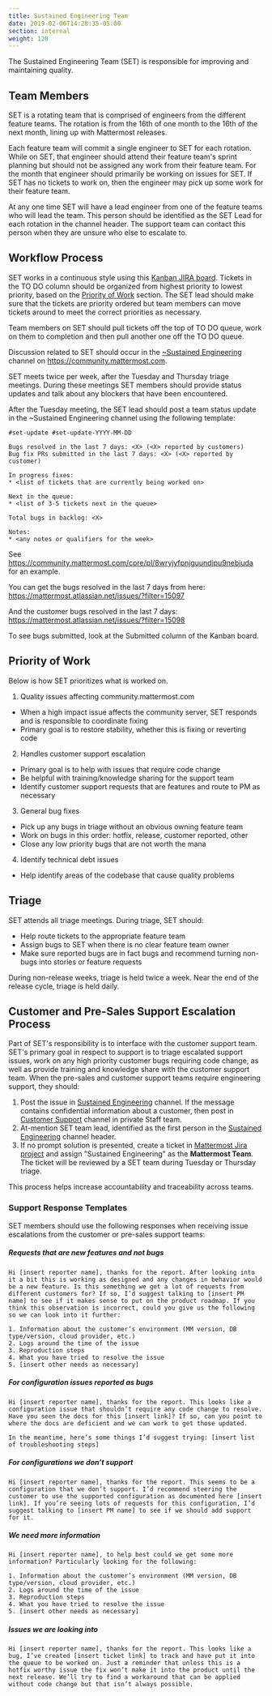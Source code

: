 ```yaml
---
title: Sustained Engineering Team
date: 2019-02-06T14:28:35-05:00
section: internal
weight: 120
---
```


The Sustained Engineering Team (SET) is responsible for improving and maintaining quality.

## Team Members

SET is a rotating team that is comprised of engineers from the different feature teams. The rotation is from the 16th of one month to the 16th of the next month, lining up with Mattermost releases.

Each feature team will commit a single engineer to SET for each rotation. While on SET, that engineer should attend their feature team's sprint planning but should not be assigned any work from their feature team. For the month that engineer should primarily be working on issues for SET. If SET has no tickets to work on, then the engineer may pick up some work for their feature team.

At any one time SET will have a lead engineer from one of the feature teams who will lead the team. This person should be identified as the SET Lead for each rotation in the channel header. The support team can contact this person when they are unsure who else to escalate to.

## Workflow Process

SET works in a continuous style using this [Kanban JIRA board](https://mattermost.atlassian.net/secure/RapidBoard.jspa?rapidView=33). Tickets in the TO DO column should be organized from highest priority to lowest priority, based on the [Priority of Work](#priority-of-work) section. The SET lead should make sure that the tickets are priority ordered but team members can move tickets around to meet the correct priorities as necessary.

Team members on SET should pull tickets off the top of TO DO queue, work on them to completion and then pull another one off the TO DO queue.

Discussion related to SET should occur in the [~Sustained Engineering](https://community.mattermost.com/core/channels/sustained-engineering) channel on https://community.mattermost.com.

SET meets twice per week, after the Tuesday and Thursday triage meetings. During these meetings SET members should provide status updates and talk about any blockers that have been encountered.

After the Tuesday meeting, the SET lead should post a team status update in the ~Sustained Engineering channel using the following template:

```
#set-update #set-update-YYYY-MM-DD

Bugs resolved in the last 7 days: <X> (<X> reported by customers)
Bug fix PRs submitted in the last 7 days: <X> (<X> reported by customer)

In progress fixes:
* <list of tickets that are currently being worked on>

Next in the queue:
* <list of 3-5 tickets next in the queue>

Total bugs in backlog: <X>

Notes:
* <any notes or qualifiers for the week>
```

See https://community.mattermost.com/core/pl/8wryjyfpnjguundipu9nebiuda for an example.

You can get the bugs resolved in the last 7 days from here: https://mattermost.atlassian.net/issues/?filter=15097

And the customer bugs resolved in the last 7 days: https://mattermost.atlassian.net/issues/?filter=15098

To see bugs submitted, look at the Submitted column of the Kanban board.

## Priority of Work

Below is how SET prioritizes what is worked on.

1. Quality issues affecting community.mattermost.com
  * When a high impact issue affects the community server, SET responds and is responsible to coordinate fixing
  * Primary goal is to restore stability, whether this is fixing or reverting code
2. Handles customer support escalation
  * Primary goal is to help with issues that require code change
  * Be helpful with training/knowledge sharing for the support team
  * Identify customer support requests that are features and route to PM as necessary
3. General bug fixes
  * Pick up any bugs in triage without an obvious owning feature team
  * Work on bugs in this order: hotfix, release, customer reported, other
  * Close any low priority bugs that are not worth the mana
4. Identify technical debt issues
  * Help identify areas of the codebase that cause quality problems

## Triage

SET attends all triage meetings. During triage, SET should:

* Help route tickets to the appropriate feature team
* Assign bugs to SET when there is no clear feature team owner
* Make sure reported bugs are in fact bugs and recommend turning non-bugs into stories or feature requests

During non-release weeks, triage is held twice a week. Near the end of the release cycle, triage is held daily.

## Customer and Pre-Sales Support Escalation Process

Part of SET's responsibility is to interface with the customer support team. SET's primary goal in respect to support is to triage escalated support issues, work on any high priority customer bugs requiring code change, as well as provide training and knowledge share with the customer support team. When the pre-sales and customer support teams require engineering support, they should:

1. Post the issue in [Sustained Engineering](https://community.mattermost.com/core/channels/sustained-engineering) channel. If the message contains confidential information about a customer, then post in [Customer Support](https://community.mattermost.com/private-core/channels/community) channel in private Staff team.
2. At-mention SET team lead, identified as the first person in the [Sustained Engineering](https://community.mattermost.com/core/channels/sustained-engineering) channel header.
3. If no prompt solution is presented, create a ticket in [Mattermost Jira project](https://mattermost.atlassian.net/) and assign "Sustained Engineering" as the **Mattermost Team**. The ticket will be reviewed by a SET team during Tuesday or Thursday triage.

This process helps increase accountability and traceability across teams.

### Support Response Templates

SET members should use the following responses when receiving issue escalations from the customer or pre-sales support teams:

##### Requests that are new features and not bugs

```
Hi [insert reporter name], thanks for the report. After looking into it a bit this is working as designed and any changes in behavior would be a new feature. Is this something we get a lot of requests from different customers for? If so, I’d suggest talking to [insert PM name] to see if it makes sense to put on the product roadmap. If you think this observation is incorrect, could you give us the following so we can look into it further:

1. Information about the customer’s environment (MM version, DB type/version, cloud provider, etc.)
2. Logs around the time of the issue
3. Reproduction steps
4. What you have tried to resolve the issue
5. [insert other needs as necessary]
```

##### For configuration issues reported as bugs

```
Hi [insert reporter name], thanks for the report. This looks like a configuration issue that shouldn’t require any code change to resolve. Have you seen the docs for this [insert link]? If so, can you point to where the docs are deficient and we can work to get those updated.

In the meantime, here’s some things I’d suggest trying: [insert list of troubleshooting steps]
```

##### For configurations we don’t support

```
Hi [insert reporter name], thanks for the report. This seems to be a configuration that we don’t support. I’d recommend steering the customer to use the supported configuration as documented here [insert link]. If you’re seeing lots of requests for this configuration, I’d suggest talking to [insert PM name] to see if we should add support for it.
```

##### We need more information

```
Hi [insert reporter name], to help best could we get some more information? Particularly looking for the following:

1. Information about the customer’s environment (MM version, DB type/version, cloud provider, etc.)
2. Logs around the time of the issue
3. Reproduction steps
4. What you have tried to resolve the issue
5. [insert other needs as necessary]
```

##### Issues we are looking into

```
Hi [insert reporter name], thanks for the report. This looks like a bug, I’ve created [insert ticket link] to track and have put it into the queue to be worked on. Just a reminder that unless this is a hotfix worthy issue the fix won’t make it into the product until the next release. We’ll try to find a workaround that can be applied without code change but that isn’t always possible.
```
